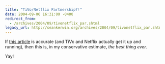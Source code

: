```yaml
---
title: "TiVo/Netflix Partnership?!"
date: 2004-09-06 16:31:00 -0400
redirect_from:
  - /archives/2004/09/tivonetflix_par.shtml
legacy_url: http://seankerwin.org/archives/2004/09/tivonetflix_par.shtml
---
```

If [this article](http://www.pvrblog.com/pvr/2004/09/newsweek_netfli.html) is accurate (and TiVo and Netflix actually get it up and running), then this is, in my conservative estimate, _the best thing ever_.

Yay!
